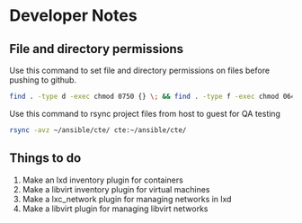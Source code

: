 # Developer Notes

## File and directory permissions

Use this command to set file and directory permissions on files before pushing to github.

```bash
find . -type d -exec chmod 0750 {} \; && find . -type f -exec chmod 0640 {} \;
```

Use this command to rsync project files from host to guest for QA testing

```bash
rsync -avz ~/ansible/cte/ cte:~/ansible/cte/
```

## Things to do

1. Make an lxd inventory plugin for containers
2. Make a libvirt inventory plugin for virtual machines
3. Make a lxc_network plugin for managing networks in lxd
4. Make a libvirt plugin for managing libvirt networks
